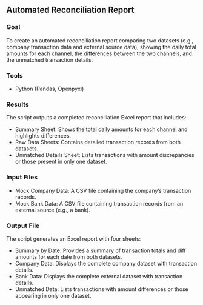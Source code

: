 ## Automated Reconciliation Report

### Goal 
To create an automated reconciliation report comparing two datasets (e.g., company transaction data and external source data), showing the daily total amounts for each channel, the differences between the two channels, and the unmatched transaction details.

### Tools
- Python (Pandas, Openpyxl)

### Results
The script outputs a completed reconciliation Excel report that includes:
- Summary Sheet: Shows the total daily amounts for each channel and highlights differences.
- Raw Data Sheets: Contains detailed transaction records from both datasets.
- Unmatched Details Sheet: Lists transactions with amount discrepancies or those present in only one dataset.

### Input Files
- Mock Company Data: A CSV file containing the company’s transaction records.
- Mock Bank Data: A CSV file containing transaction records from an external source (e.g., a bank).

### Output File
The script generates an Excel report with four sheets:
- Summary by Date: Provides a summary of transaction totals and diff amounts for each date from both datasets.
- Company Data: Displays the complete company dataset with transaction details.
- Bank Data: Displays the complete external dataset with transaction details.
- Unmatched Data: Lists transactions with amount differences or those appearing in only one dataset.

